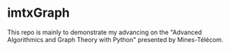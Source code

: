 # imtxGraph
This repo is mainly to demonstrate my advancing on the "Advanced Algorithmics and Graph Theory with Python"
presented by Mines-Télécom.
